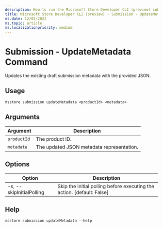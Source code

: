 ```yaml
---
description: How to run the Microsoft Store Developer CLI (preview) submission updateMetadata command.
title: Microsoft Store Developer CLI (preview) - Submission - UpdateMetadata Command
ms.date: 12/02/2022
ms.topic: article
ms.localizationpriority: medium
---
```


# Submission - UpdateMetadata Command

Updates the existing draft submission metadata with the provided JSON.

## Usage

```console
msstore submission updateMetadata <productId> <metadata>
```

## Arguments

| Argument    | Description |
|-------------|-------------|
| `productId` | The product ID. |
| `metadata`  | The updated JSON metadata representation. |

## Options

| Option | Description |
|--------|-------------|
| -s, --skipInitialPolling | Skip the initial polling before executing the action. [default: False] |

## Help

```console
msstore submission updateMetadata --help
```
